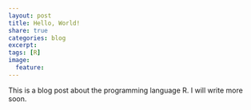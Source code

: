 ```yaml
---
layout: post
title: Hello, World!
share: true
categories: blog
excerpt:
tags: [R]
image:
  feature: 
---
```

This is a blog post about the programming language R. I will write more soon.
